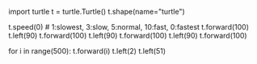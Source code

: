 import turtle
t = turtle.Turtle()
t.shape(name="turtle")

t.speed(0) # 1:slowest, 3:slow, 5:normal, 10:fast, 0:fastest
t.forward(100)
t.left(90)
t.forward(100)
t.left(90)
t.forward(100)
t.left(90)
t.forward(100)

for i in range(500):
  t.forward(i)
  t.left(2)
  t.left(51)

